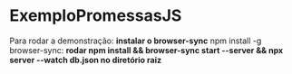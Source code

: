 # ExemploPromessasJS

Para rodar a demonstração:
**instalar o browser-sync**
 npm install -g browser-sync:
**rodar npm install && browser-sync start --server && npx server --watch db.json no diretório raiz**
 